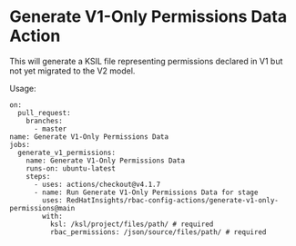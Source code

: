 # Generate V1-Only Permissions Data Action
This will generate a KSIL file representing permissions declared in V1 but not yet migrated to the V2 model.

Usage:
```
on:
  pull_request:
    branches:
      - master
name: Generate V1-Only Permissions Data
jobs:
  generate_v1_permissions:
    name: Generate V1-Only Permissions Data
    runs-on: ubuntu-latest
    steps:
      - uses: actions/checkout@v4.1.7
      - name: Run Generate V1-Only Permissions Data for stage
        uses: RedHatInsights/rbac-config-actions/generate-v1-only-permissions@main
        with:
          ksl: /ksl/project/files/path/ # required
          rbac_permissions: /json/source/files/path/ # required
```